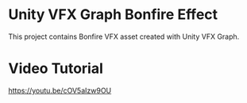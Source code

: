 # Unity VFX Graph Bonfire Effect
This project contains Bonfire VFX asset created with Unity VFX Graph. 


# Video Tutorial 
https://youtu.be/cOV5aIzw9OU
